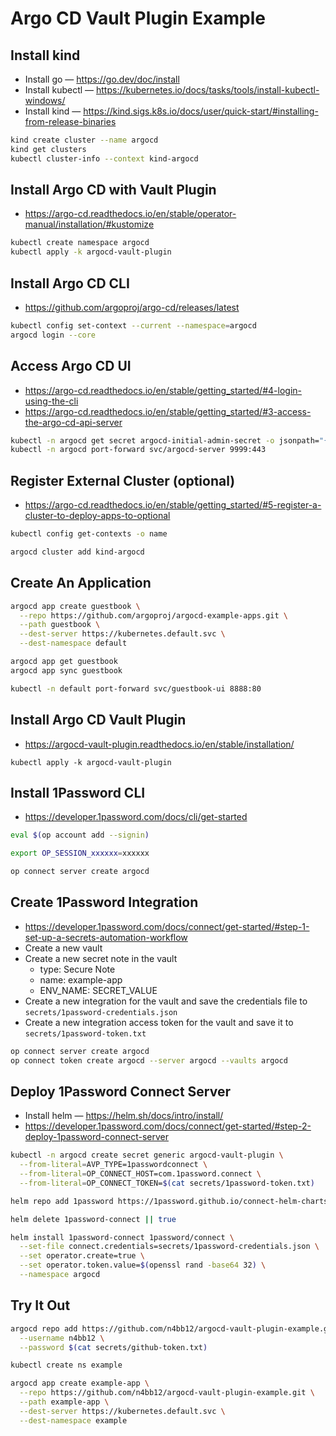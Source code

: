 # Argo CD Vault Plugin Example

## Install kind

- Install go — https://go.dev/doc/install
- Install kubectl — https://kubernetes.io/docs/tasks/tools/install-kubectl-windows/
- Install kind — https://kind.sigs.k8s.io/docs/user/quick-start/#installing-from-release-binaries

```bash
kind create cluster --name argocd
kind get clusters
kubectl cluster-info --context kind-argocd
```

## Install Argo CD with Vault Plugin

- https://argo-cd.readthedocs.io/en/stable/operator-manual/installation/#kustomize

```bash
kubectl create namespace argocd
kubectl apply -k argocd-vault-plugin
```

## Install Argo CD CLI

- https://github.com/argoproj/argo-cd/releases/latest

```bash
kubectl config set-context --current --namespace=argocd
argocd login --core
```

## Access Argo CD UI

- https://argo-cd.readthedocs.io/en/stable/getting_started/#4-login-using-the-cli
- https://argo-cd.readthedocs.io/en/stable/getting_started/#3-access-the-argo-cd-api-server

```bash
kubectl -n argocd get secret argocd-initial-admin-secret -o jsonpath="{.data.password}" | base64 -d
kubectl -n argocd port-forward svc/argocd-server 9999:443
```

## Register External Cluster (optional)

- https://argo-cd.readthedocs.io/en/stable/getting_started/#5-register-a-cluster-to-deploy-apps-to-optional

```bash
kubectl config get-contexts -o name

argocd cluster add kind-argocd
```

## Create An Application

```bash
argocd app create guestbook \
  --repo https://github.com/argoproj/argocd-example-apps.git \
  --path guestbook \
  --dest-server https://kubernetes.default.svc \
  --dest-namespace default

argocd app get guestbook
argocd app sync guestbook

kubectl -n default port-forward svc/guestbook-ui 8888:80
```

## Install Argo CD Vault Plugin

- https://argocd-vault-plugin.readthedocs.io/en/stable/installation/

```
kubectl apply -k argocd-vault-plugin
```

## Install 1Password CLI

- https://developer.1password.com/docs/cli/get-started

```bash
eval $(op account add --signin)

export OP_SESSION_xxxxxx=xxxxxx

op connect server create argocd
```

## Create 1Password Integration

- https://developer.1password.com/docs/connect/get-started/#step-1-set-up-a-secrets-automation-workflow
- Create a new vault
- Create a new secret note in the vault
  - type: Secure Note
  - name: example-app
  - ENV_NAME: SECRET_VALUE
- Create a new integration for the vault and save the credentials file to `secrets/1password-credentials.json`
- Create a new integration access token for the vault and save it to `secrets/1password-token.txt`

```bash
op connect server create argocd
op connect token create argocd --server argocd --vaults argocd
```

## Deploy 1Password Connect Server

- Install helm — https://helm.sh/docs/intro/install/
- https://developer.1password.com/docs/connect/get-started/#step-2-deploy-1password-connect-server

```bash
kubectl -n argocd create secret generic argocd-vault-plugin \
  --from-literal=AVP_TYPE=1passwordconnect \
  --from-literal=OP_CONNECT_HOST=com.1password.connect \
  --from-literal=OP_CONNECT_TOKEN=$(cat secrets/1password-token.txt)

helm repo add 1password https://1password.github.io/connect-helm-charts/

helm delete 1password-connect || true

helm install 1password-connect 1password/connect \
  --set-file connect.credentials=secrets/1password-credentials.json \
  --set operator.create=true \
  --set operator.token.value=$(openssl rand -base64 32) \
  --namespace argocd
```

## Try It Out

```bash
argocd repo add https://github.com/n4bb12/argocd-vault-plugin-example.git \
  --username n4bb12 \
  --password $(cat secrets/github-token.txt)

kubectl create ns example

argocd app create example-app \
  --repo https://github.com/n4bb12/argocd-vault-plugin-example.git \
  --path example-app \
  --dest-server https://kubernetes.default.svc \
  --dest-namespace example
```
